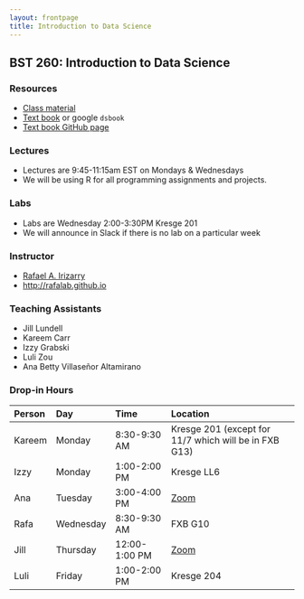 ```yaml
---
layout: frontpage
title: Introduction to Data Science
---
```


## BST 260: Introduction to Data Science

### Resources

-   [Class material](https://github.com/datasciencelabs/2022)
-   [Text book](https://rafalab.github.io/dsbook/) or google `dsbook`
-   [Text book GitHub page](https://github.com/rafalab/dsbook)

### Lectures

-   Lectures are 9:45-11:15am EST on Mondays & Wednesdays
-   We will be using R for all programming assignments and projects.

### Labs

-   Labs are Wednesday 2:00-3:30PM Kresge 201
-   We will announce in Slack if there is no lab on a particular week

### Instructor

-   [Rafael A. Irizarry](http://rafalab.github.io)
-   <http://rafalab.github.io>

### Teaching Assistants

-   Jill Lundell
-   Kareem Carr
-   Izzy Grabski
-   Luli Zou
-   Ana Betty Villaseñor Altamirano

### Drop-in Hours

| Person | Day                 | Time          | Location                                                                           |
|:-----------------|:-----------------|:-----------------|:-----------------|
| Kareem | Monday              | 8:30-9:30 AM  | Kresge 201 (except for 11/7 which will be in FXB G13)                              |
| Izzy   | Monday              | 1:00-2:00 PM  | Kresge LL6                                                                         |
| Ana    | Tuesday             | 3:00-4:00 PM  | [Zoom](https://harvard.zoom.us/j/96788737157?pwd=aUdHdVlJMXE0VWdUY050U1lGU2EyUT09) |
| Rafa   | Wednesday           | 8:30-9:30 AM  | FXB G10                                                                            |
| Jill   | Thursday            | 12:00-1:00 PM | [Zoom](https://harvard.zoom.us/j/93138058570?pwd=Q20xaU04T09xY1lPTGN4Rlp1b0Vudz09) |
| Luli   | Friday | 1:00-2:00 PM | Kresge 204    |                                                                                    
